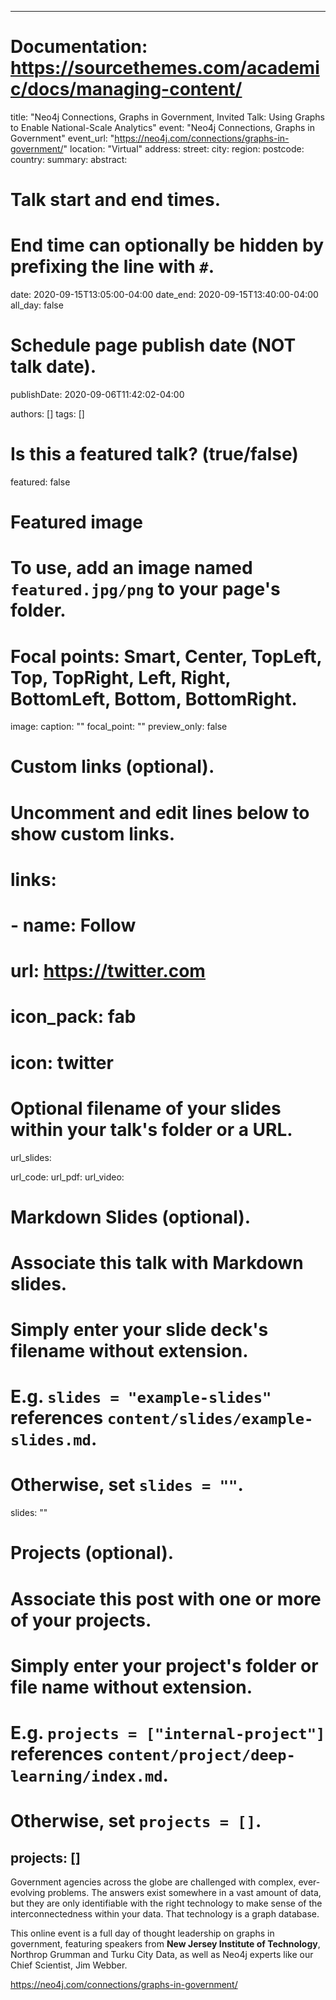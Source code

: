 
---
# Documentation: https://sourcethemes.com/academic/docs/managing-content/

title: "Neo4j Connections, Graphs in Government, Invited Talk: Using Graphs to Enable National-Scale Analytics"
event: "Neo4j Connections, Graphs in Government"
event_url: "https://neo4j.com/connections/graphs-in-government/"
location: "Virtual"
address:
  street:
  city:
  region:
  postcode:
  country:
summary:
abstract:

# Talk start and end times.
#   End time can optionally be hidden by prefixing the line with `#`.
date: 2020-09-15T13:05:00-04:00
date_end: 2020-09-15T13:40:00-04:00
all_day: false

# Schedule page publish date (NOT talk date).
publishDate: 2020-09-06T11:42:02-04:00

authors: []
tags: []

# Is this a featured talk? (true/false)
featured: false

# Featured image
# To use, add an image named `featured.jpg/png` to your page's folder. 
# Focal points: Smart, Center, TopLeft, Top, TopRight, Left, Right, BottomLeft, Bottom, BottomRight.
image:
  caption: ""
  focal_point: ""
  preview_only: false

# Custom links (optional).
#   Uncomment and edit lines below to show custom links.
# links:
# - name: Follow
#   url: https://twitter.com
#   icon_pack: fab
#   icon: twitter

# Optional filename of your slides within your talk's folder or a URL.
url_slides:

url_code:
url_pdf:
url_video:

# Markdown Slides (optional).
#   Associate this talk with Markdown slides.
#   Simply enter your slide deck's filename without extension.
#   E.g. `slides = "example-slides"` references `content/slides/example-slides.md`.
#   Otherwise, set `slides = ""`.
slides: ""

# Projects (optional).
#   Associate this post with one or more of your projects.
#   Simply enter your project's folder or file name without extension.
#   E.g. `projects = ["internal-project"]` references `content/project/deep-learning/index.md`.
#   Otherwise, set `projects = []`.
projects: []
---

Government agencies across the globe are challenged with complex, ever-evolving problems. The answers exist somewhere in a vast amount of data, but they are only identifiable with the right technology to make sense of the interconnectedness within your data. That technology is a graph database.

This online event is a full day of thought leadership on graphs in government, featuring speakers from **New Jersey Institute of Technology**, Northrop Grumman and Turku City Data, as well as Neo4j experts like our Chief Scientist, Jim Webber.

https://neo4j.com/connections/graphs-in-government/
